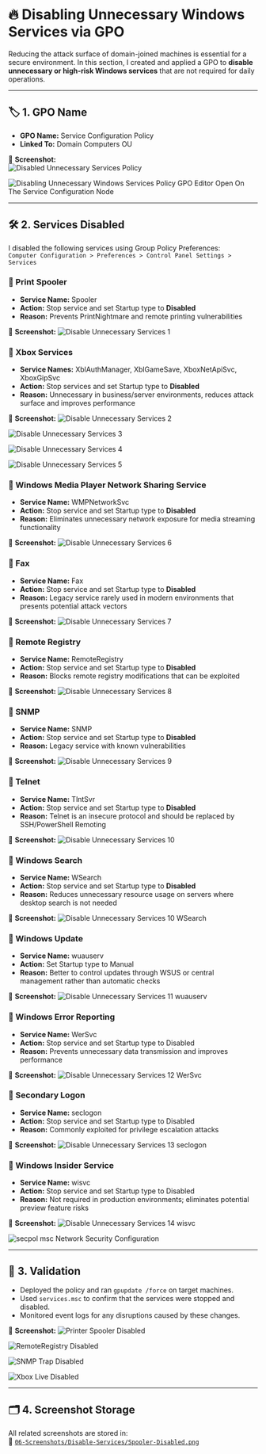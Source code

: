 # 🔥 Disabling Unnecessary Windows Services via GPO

Reducing the attack surface of domain-joined machines is essential for a secure environment. In this section, I created and applied a GPO to **disable unnecessary or high-risk Windows services** that are not required for daily operations.

---

## 🏷️ 1. GPO Name

- **GPO Name:** Service Configuration Policy  
- **Linked To:** Domain Computers OU

📸 **Screenshot:**  
![Disabled Unnecessary Services Policy](https://github.com/user-attachments/assets/8dc20531-0fd8-4024-9e98-204be91f3f1e)

![Disabling Unnecessary Windows Services Policy GPO Editor Open On The Service Configuration Node](https://github.com/user-attachments/assets/b5501720-5fb4-4729-b7d0-82dfc7609375)

---

## 🛠️ 2. Services Disabled

I disabled the following services using Group Policy Preferences:  
`Computer Configuration > Preferences > Control Panel Settings > Services`

### 🚫 Print Spooler
- **Service Name:** Spooler  
- **Action:** Stop service and set Startup type to **Disabled**  
- **Reason:** Prevents PrintNightmare and remote printing vulnerabilities

📸 **Screenshot:**
![Disable Unnecessary Services 1](https://github.com/user-attachments/assets/5401014e-7408-4a87-8077-1e11dfdad064)

### 🚫 Xbox Services
- **Service Names:** XblAuthManager, XblGameSave, XboxNetApiSvc, XboxGipSvc
- **Action:** Stop services and set Startup type to **Disabled**
- **Reason:** Unnecessary in business/server environments, reduces attack surface and improves performance

📸 **Screenshot:**
![Disable Unnecessary Services 2](https://github.com/user-attachments/assets/859e648a-956b-42ff-86f8-0074a45a36f3)

![Disable Unnecessary Services 3](https://github.com/user-attachments/assets/cb3d0fff-7f69-4f1f-891b-a15f61af2b96)

![Disable Unnecessary Services 4](https://github.com/user-attachments/assets/47f4d118-e0e0-4b78-85d4-3f1925e230ca)

![Disable Unnecessary Services 5](https://github.com/user-attachments/assets/259fd65b-93a0-4a56-b66f-154a76bd2fa5)

### 🚫 Windows Media Player Network Sharing Service
- **Service Name:** WMPNetworkSvc
- **Action:** Stop service and set Startup type to **Disabled**
- **Reason:** Eliminates unnecessary network exposure for media streaming functionality

📸 **Screenshot:**
![Disable Unnecessary Services 6](https://github.com/user-attachments/assets/ea9edc5c-6fa8-4910-91df-347b5eedf6eb)

### 🚫 Fax
- **Service Name:** Fax
- **Action:** Stop service and set Startup type to **Disabled**
- **Reason:** Legacy service rarely used in modern environments that presents potential attack vectors

📸 **Screenshot:**
![Disable Unnecessary Services 7](https://github.com/user-attachments/assets/53e94b13-68f9-4b9b-af72-2415ea79ca94)

### 🚫 Remote Registry
- **Service Name:** RemoteRegistry  
- **Action:** Stop service and set Startup type to **Disabled**  
- **Reason:** Blocks remote registry modifications that can be exploited

📸 **Screenshot:**
![Disable Unnecessary Services 8](https://github.com/user-attachments/assets/5d8e3197-f105-4157-8dcf-9610c7e0f229)

### 🚫 SNMP
- **Service Name:** SNMP  
- **Action:** Stop service and set Startup type to **Disabled**  
- **Reason:** Legacy service with known vulnerabilities

📸 **Screenshot:**
![Disable Unnecessary Services 9](https://github.com/user-attachments/assets/e396a190-88c0-4f72-845e-283485ae0e82)

### 🚫 Telnet
- **Service Name:** TlntSvr  
- **Action:** Stop service and set Startup type to **Disabled**  
- **Reason:** Telnet is an insecure protocol and should be replaced by SSH/PowerShell Remoting

📸 **Screenshot:**
![Disable Unnecessary Services 10](https://github.com/user-attachments/assets/37ff44db-f2a9-4eef-bfcf-9e7189768bf8)

### 🚫 Windows Search
- **Service Name:** WSearch
- **Action:** Stop service and set Startup type to **Disabled**
- **Reason:** Reduces unnecessary resource usage on servers where desktop search is not needed

📸 **Screenshot:**
![Disable Unnecessary Services 10 WSearch](https://github.com/user-attachments/assets/5f4a6386-9bff-47cf-a778-7ab26bf8744f)

### 🚫 Windows Update
- **Service Name:** wuauserv
- **Action:** Set Startup type to Manual
- **Reason:** Better to control updates through WSUS or central management rather than automatic checks

📸 **Screenshot:**
![Disable Unnecessary Services 11 wuauserv](https://github.com/user-attachments/assets/fa017463-8288-464c-ab2b-1875cc2dcc5b)

### 🚫 Windows Error Reporting
- **Service Name:** WerSvc
- **Action:** Stop service and set Startup type to Disabled
- **Reason:** Prevents unnecessary data transmission and improves performance

📸 **Screenshot:**
![Disable Unnecessary Services 12 WerSvc](https://github.com/user-attachments/assets/1e702426-52e2-4079-b047-560ddc6ae4ac)

### 🚫 Secondary Logon
- **Service Name:** seclogon
- **Action:** Stop service and set Startup type to Disabled
- **Reason:** Commonly exploited for privilege escalation attacks

📸 **Screenshot:**
![Disable Unnecessary Services 13 seclogon](https://github.com/user-attachments/assets/8988d974-868a-4468-8545-949f65f439c8)

### 🚫 Windows Insider Service
- **Service Name:** wisvc
- **Action:** Stop service and set Startup type to Disabled
- **Reason:** Not required in production environments; eliminates potential preview feature risks

📸 **Screenshot:**
![Disable Unnecessary Services 14 wisvc](https://github.com/user-attachments/assets/85276a98-179e-47f6-be39-499ab81d6515)

![secpol msc Network Security Configuration](https://github.com/user-attachments/assets/c918231b-45d4-4d32-8b83-939924209412)

---

## 🧪 3. Validation

- Deployed the policy and ran `gpupdate /force` on target machines.
- Used `services.msc` to confirm that the services were stopped and disabled.
- Monitored event logs for any disruptions caused by these changes.

📸 **Screenshot:**
![Printer Spooler Disabled](https://github.com/user-attachments/assets/dfa8f31c-28eb-437e-a804-3ba24898f1fd)

![RemoteRegistry Disabled](https://github.com/user-attachments/assets/14fa610c-a16f-4770-98ac-422394672aa7)

![SNMP Trap Disabled](https://github.com/user-attachments/assets/4a0931a9-4d2f-41d0-80fc-526e9bb76bff)

![Xbox Live Disabled](https://github.com/user-attachments/assets/1db7c42a-955e-48e2-a8f0-5f0dc7114ebd)

---

## 🗂️ 4. Screenshot Storage

All related screenshots are stored in:  
📂 [`06-Screenshots/Disable-Services/Spooler-Disabled.png`]()

